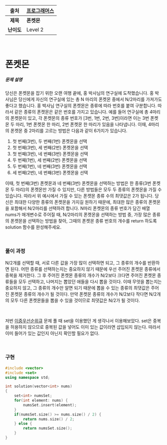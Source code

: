 |    출처    | [프로그래머스](https://programmers.co.kr/learn/courses/30/lessons/1845) |
| :--------: | ------------------------------------------------------------ |
|  **제목**  | **폰켓몬**                                                   |
| **난이도** | Level 2                                                      |

<br />

# 폰켓몬

##### 문제 설명

당신은 폰켓몬을 잡기 위한 오랜 여행 끝에, 홍 박사님의 연구실에 도착했습니다. 홍 박사님은 당신에게 자신의 연구실에 있는 총 N 마리의 폰켓몬 중에서 N/2마리를 가져가도 좋다고 했습니다.
홍 박사님 연구실의 폰켓몬은 종류에 따라 번호를 붙여 구분합니다. 따라서 같은 종류의 폰켓몬은 같은 번호를 가지고 있습니다. 예를 들어 연구실에 총 4마리의 폰켓몬이 있고, 각 폰켓몬의 종류 번호가 [3번, 1번, 2번, 3번]이라면 이는 3번 폰켓몬 두 마리, 1번 폰켓몬 한 마리, 2번 폰켓몬 한 마리가 있음을 나타냅니다. 이때, 4마리의 폰켓몬 중 2마리를 고르는 방법은 다음과 같이 6가지가 있습니다.

1. 첫 번째(3번), 두 번째(1번) 폰켓몬을 선택
2. 첫 번째(3번), 세 번째(2번) 폰켓몬을 선택
3. 첫 번째(3번), 네 번째(3번) 폰켓몬을 선택
4. 두 번째(1번), 세 번째(2번) 폰켓몬을 선택
5. 두 번째(1번), 네 번째(3번) 폰켓몬을 선택
6. 세 번째(2번), 네 번째(3번) 폰켓몬을 선택

이때, 첫 번째(3번) 폰켓몬과 네 번째(3번) 폰켓몬을 선택하는 방법은 한 종류(3번 폰켓몬 두 마리)의 폰켓몬만 가질 수 있지만, 다른 방법들은 모두 두 종류의 폰켓몬을 가질 수 있습니다. 따라서 위 예시에서 가질 수 있는 폰켓몬 종류 수의 최댓값은 2가 됩니다.
당신은 최대한 다양한 종류의 폰켓몬을 가지길 원하기 때문에, 최대한 많은 종류의 폰켓몬을 포함해서 N/2마리를 선택하려 합니다. N마리 폰켓몬의 종류 번호가 담긴 배열 nums가 매개변수로 주어질 때, N/2마리의 폰켓몬을 선택하는 방법 중, 가장 많은 종류의 폰켓몬을 선택하는 방법을 찾아, 그때의 폰켓몬 종류 번호의 개수를 return 하도록 solution 함수를 완성해주세요.

<br />

### 풀이 과정

N/2개를 선택할 때, 서로 다른 값을 가장 많이 선택하면 되고, 그 종류의 개수를 반환하면 된다. 어떤 종류를 선택하는지는 중요하지 않기 때문에 우선 주어진 폰켓몬 종류에서 중복을 제거한다. 그 후 주어진 폰켓몬 종류의 개수가 N/2보다 크다면 주어진 폰켓몬 종류들을 모두 선택하고, 나머지는 뽑았던 애들을 다시 뽑을 것이다. 이때 무엇을 뽑는지는 중요하지 않고, 그 종류의 개수만 알면 되기 때문에 뽑을 수 있는 종류의 최댓값은 주어진 폰켓몬 종류의 개수가 될 것이다. 만약 폰켓몬 종류의 개수가 N/2보다 작다면 N/2개의 모두 다른 폰켓몬들을 뽑을 수 있을 것이므로 최댓값은 N/2가 될 것이다.

<br />

저번 [이중우선순위큐](https://github.com/Soojung-Shin/TIL/blob/master/Algorithm/%EC%9D%B4%EC%A4%91%EC%9A%B0%EC%84%A0%EC%88%9C%EC%9C%84%ED%81%90.md) 문제 풀 때 set을 이용했던 게 생각나서 이용해보았다. set은 중복을 허용하지 않으므로 중복된 값을 넣어도 이미 있는 값이라면 삽입되지 않는다. 따라서 이미 들어가 있는 값인지 아닌지 확인할 필요가 없다.

<br />

### 구현

```c++
#include <vector>
#include <set>
using namespace std;

int solution(vector<int> nums)
{
    set<int> numsSet;
    for(int element: nums) {
        numsSet.insert(element);
    }
    if(numsSet.size() >= nums.size() / 2) {
        return nums.size() / 2;
    } else {
        return numsSet.size();
    }
}
```

